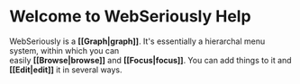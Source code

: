 # Welcome to WebSeriously Help

WebSeriously is a **[[Graph|graph]]**. It's essentially a hierarchal menu system, within which you can easily **[[Browse|browse]]** and **[[Focus|focus]]**. You can add things to it and **[[Edit|edit]]** it in several ways.